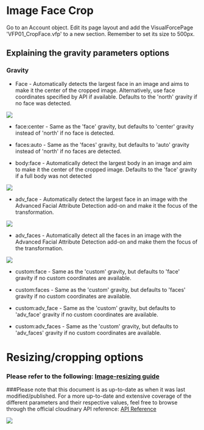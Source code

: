
# Image Face Crop

Go to an Account object. Edit its page layout and add the VisualForcePage 'VFP01_CropFace.vfp' to a new section. Remember to set its size to 500px.

## Explaining the gravity parameters options

### Gravity

* Face - Automatically detects the largest face in an image and aims to make it the center of the cropped image. Alternatively, use face coordinates specified by API if available. Defaults to the 'north' gravity if no face was detected.

<img src="http://res.cloudinary.com/demo/image/upload/c_crop,g_face,h_80,w_80/face_top.jpg">

* face:center - Same as the 'face' gravity, but defaults to 'center' gravity instead of 'north' if no face is detected.

* faces:auto - Same as the 'faces' gravity, but defaults to 'auto' gravity instead of 'north' if no faces are detected.

* body:face - Automatically detect the largest body in an image and aim to make it the center of the cropped image. Defaults to the 'face' gravity if a full body was not detected

<img src="http://res.cloudinary.com/demo/image/upload/c_fill,g_body,h_80,w_80/face_top.jpg">

* adv_face - Automatically detect the largest face in an image with the Advanced Facial Attribute Detection add-on and make it the focus of the transformation.

<img src="http://res.cloudinary.com/demo/image/upload/c_thumb,g_adv_face,h_80,w_80/young_couple.jpg">

* adv_faces - Automatically detect all the faces in an image with the Advanced Facial Attribute Detection add-on and make them the focus of the transformation.

<img src="http://res.cloudinary.com/demo/image/upload/c_thumb,g_adv_faces,h_80,w_80/young_couple.jpg">

* custom:face - Same as the 'custom' gravity, but defaults to 'face' gravity if no custom coordinates are available.

* custom:faces - Same as the 'custom' gravity, but defaults to 'faces' gravity if no custom coordinates are available.

* custom:adv_face - Same as the 'custom' gravity, but defaults to 'adv_face' gravity if no custom coordinates are available.

* custom:adv_faces	- Same as the 'custom' gravity, but defaults to 'adv_faces' gravity if no custom coordinates are available.

# Resizing/cropping options
### Please refer to the following: [Image-resizing guide](https://github.com/SharinPix/demo-apex/tree/image_crop_resize)

###Please note that this document is as up-to-date as when it was last modified/published. For a more up-to-date and extensive coverage of the different parameters and their respective values, feel free to browse through the official cloudinary API reference: <a href="http://cloudinary.com/documentation/image_upload_api_reference#example">API Reference</a>

[<img src="https://raw.githubusercontent.com/afawcett/githubsfdeploy/master/deploy.png">](https://githubsfdeploy.herokuapp.com?owner=sharinpix&repo=demo-apex&ref=crop_face_image)



